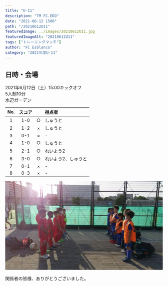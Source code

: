```yaml
---
title: "U-11"
description: "TM FC.EDO"
date: "2021-06-12 1500"
path: "/20210612U11"
featuredImage: ../images/20210612U11.jpg
featuredImageAlt: "20210612U11"
tags: ["トレーニングマッチ"]
author: "FC Esblanco"
category: "2021年度U-11"
---
```


## 日時・会場

2021年6月12日（土）15:00キックオフ   
5人制10分   
水辺ガーデン

| No.| スコア |   | 得点者  |
|:--:|:------:|:-:|:--------|
| 1  | 1-0       | ○ |しゅうと     |
| 2  | 1-2       | × |しゅうと    |
| 3  | 0-1      | ×  |-               |
| 4  | 1-0      | ○ | しゅうと               |
| 5  | 2-1     | ○ | れいよう2    |
| 6  | 3-0     | ○ | れいよう2、しゅうと             |
| 7 | 0-1      | × | - |
| 8 | 0-3    | ×  | -   |

<script src="https://adm.shinobi.jp/s/f9835040bccb6582c56df68b8f5ecca7"></script>


![20210612U11](../images/20210612U11b.jpg "TM0612")

関係者の皆様、ありがとうございました。
